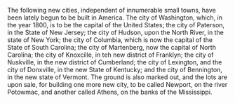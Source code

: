  The following new cities, independent of innumerable
                    small towns, have been lately begun to be built in America. The city of
                    Washington, which, in the year 1800, is to be the capital of the United
                    States; the city of Paterson, in the State of New Jersey; the city of Hudson,
                    upon the North River, in the state of New York; the city of Columbia,
                    which is now the capital of the State of South Carolina; the city of Martenberg,
                    now the capital of North Carolina; the city of Knoxcille, in teh new
                    district of Franklyn; the city of Nuskville, in the new district of
                        Cumberland; the city of Lexington, and the city of
                    Donxville, in the new State of Kentucky; and the city of Bennington,
                    in the new state of Vermont. The ground is also marked out, and
                    the lots are upon sale, for building one more new city, to be called
                    Newport, on the river Potowmac, and another called Athens, on the banks of
                    the Mississippi. 